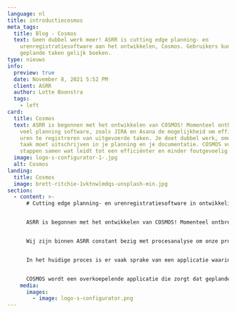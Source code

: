 ```yaml
---
language: nl
title: introductiecosmos
meta_tags:
  title: Blog - Cosmos
  text: Geen dubbel werk meer! ASRR is cutting edge planning- en
    urenregistratiesoftware aan het ontwikkelen, Cosmos. Gebruikers kunnen
    geplande taken gelijk boeken.
type: nieuws
info:
  preview: true
  date: November 8, 2021 5:52 PM
  client: ASRR
  author: Lotte Boonstra
  tags:
    - left
card:
  title: Cosmos
  text: ASRR is begonnen met het ontwikkelen van COSMOS! Momenteel ontbreekt in
    veel planning software, zoals JIRA en Asana de mogelijkheid om efficiënt
    uren te registreren van uitgevoerde taken. Je doet dubbel werk, omdat je de
    taak moet uitschrijven in je planning en je documentatie. COSMOS voegt deze
    stappen samen wat leidt tot een efficiënter en minder foutgevoelig proces.
  image: logo-s-configurator-1-.jpg
  alt: Cosmos
landing:
  title: Cosmos
  image: brett-ritchie-1vktnwlmdqs-unsplash-min.jpg
section:
  - content: >-
      # Cutting edge planning- en urenregistratiesoftware in ontwikkeling


      ASRR is begonnen met het ontwikkelen van COSMOS! Momenteel ontbreekt in veel planning software, zoals JIRA en Asana de mogelijkheid om efficiënt uren te registreren van uitgevoerde taken. Je doet dubbel werk, omdat je de taak moet uitschrijven in je planning en in je documentatie. Gebruikers hebben in COSMOS één plek om te plannen, beschikbaarheid op te geven, urenregistraties te maken en meer!


      Wij zijn binnen ASRR constant bezig met procesanalyse om onze processen efficiënter te maken. We hebben gemerkt dat het registreren van uren van werknemers binnen een bedrijf een proces is wat veel efficiënter kan en moet.


      In het huidige proces is er vaak sprake van een applicatie waarin wordt gepland (zoals JIRA of Asana), maar vervolgens moet de werknemer deze uren nogmaals overnemen in een oubollige Excel sheet om te communiceren wat hij heeft uitgevoerd en hoe lang hij erover heeft gedaan.


      COSMOS wordt een overkoepelende applicatie die zorgt dat geplande taken gelijk geboekt kunnen worden. Wat uren registreren sneller en minder fout gevoelig maakt, want laten we eerlijk zijn, niemand heeft zin om last-minute op zijn vrijdag middag nog snel zijn uren te moeten opschrijven.
    media:
      images:
        - image: logo-s-configurator.png
---
```

